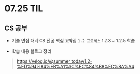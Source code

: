 <h1> 07.25 TIL </h1>

## CS 공부

- 기술 면접 대비 CS 전공 핵심 요약집 `1.2 프로세스` 1.2.3 ~ 1.2.5 학습

-  학습 내용 블로그 정리
 > https://velog.io/@summer_today/1.2-%ED%94%84%EB%A1%9C%EC%84%B8%EC%8A%A4
